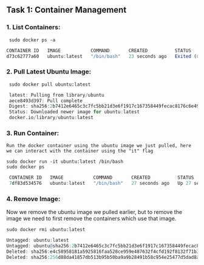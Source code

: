 
## Task 1: Container Management

### **1. List Containers:**
   ```shell
    sudo docker ps -a
   ```
   ```r
   CONTAINER ID   IMAGE           COMMAND       CREATED          STATUS                     PORTS     NAMES
   d73c62777a60   ubuntu:latest   "/bin/bash"   23 seconds ago   Exited (0) 2 seconds ago             laughing_grothendieck
   ```

### **2. Pull Latest Ubuntu Image:**
   ```shell
    sudo docker pull ubuntu:latest
   ```
   ```r
    latest: Pulling from library/ubuntu
    aece8493d397: Pull complete 
    Digest: sha256:2b7412e6465c3c7fc5bb21d3e6f1917c167358449fecac8176c6e496e5c1f05f
    Status: Downloaded newer image for ubuntu:latest
    docker.io/library/ubuntu:latest
   ```

### **3. Run Container:**
    Run the docker container using the ubuntu image we just pulled, here we can interact with the container using the "it" flag
   ```shell
   sudo docker run -it ubuntu:latest /bin/bash
   sudo docker ps
   ```
   ```r
    CONTAINER ID   IMAGE           COMMAND       CREATED          STATUS          PORTS     NAMES
    7df83d534576   ubuntu:latest   "/bin/bash"   27 seconds ago   Up 27 seconds             intelligent_kilby
   ```

### **4. Remove Image:**
Now we remove the ubuntu image we pulled earlier, but to remove the image we need to first remove the containers which use that image.
```shell
sudo docker rmi ubuntu:latest
```
```r
Untagged: ubuntu:latest
Untagged: ubuntu@sha256:2b7412e6465c3c7fc5bb21d3e6f1917c167358449fecac8176c6e496e5c1f05f
Deleted: sha256:e4c58958181a5925816faa528ce959e487632f4cfd192f8132f71b32df2744b4
Deleted: sha256:256d88da41857db513b95b50ba9a9b28491b58c954e25477d5dad8abb465430b
```
